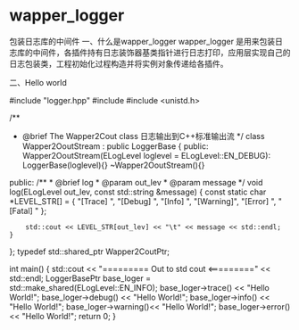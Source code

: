 # wapper_logger
包装日志库的中间件
一、什么是wapper_logger
  wapper_logger 是用来包装日志库的中间件，各插件持有日志装饰器基类指针进行日志打印，应用层实现自己的日志包装类，工程初始化过程构造并将实例对象传递给各插件。
  
二、Hello world

#include "logger.hpp"
#include <iostream>
#include <unistd.h>

 /**
 * @brief The Wapper2Cout class 日志输出到C++标准输出流
 */
class Wapper2OoutStream : public LoggerBase
{
public:
    Wapper2OoutStream(ELogLevel loglevel = ELogLevel::EN_DEBUG): LoggerBase(loglevel){}
    ~Wapper2OoutStream(){}

public:
    /**
     * @brief log
     * @param out_lev
     * @param message
     */
    void log(ELogLevel out_lev, const std::string &message)
    {
        const static char *LEVEL_STR[] =
        {
            "[Trace]    ", "[Debug] ", "[Info]  ", "[Warning]", "[Error]    ", "[Fatal] "
        };

        std::cout << LEVEL_STR[out_lev] << "\t" << message << std::endl;
    }
};
typedef std::shared_ptr<Wapper2OoutStream> Wapper2CoutPtr;

int main()
{
    std::cout << "========= Out to std cout <=========" << std::endl;
    LoggerBasePtr base_loger = std::make_shared<Wapper2OoutStream>(ELogLevel::EN_INFO);
    base_loger->trace()  << "Hello World!";
    base_loger->debug()  << "Hello World!";
    base_loger->info()   << "Hello World!";
    base_loger->warning()<< "Hello World!";
    base_loger->error()  << "Hello World!";
    return 0;
}
